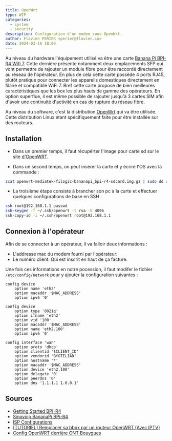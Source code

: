 ```yaml
---
title: OpenWrt
type: WIP
categories:
  - system
  - security
description: Configuration d'un modem sous OpenWrt.
author: Flavien PERIER <perier@flavien.io>
date: 2024-03-16 18:00
---
```


Au niveau du hardware l'équipement utilisé va être une carte [Banana Pi BPI-R4 Wifi 7](https://www.banana-pi.org/en/bananapi-router/155.html). Cette dernière présente notamment deux emplacements SFP qui vont permettre de rajouter un module fibre pour être raccordé directement au réseau de l'opérateur. En plus de cela cette carte possède 4 ports RJ45, plutôt pratique pour connecter les appareils domestiques directement en filaire et compatible WiFi 7. Bref cette carte propose de bien meilleures caractéristiques que les box les plus hauts de gamme des opérateurs. En option superflue, il est même possible de rajouter jusqu'à 3 cartes SIM afin d'avoir une continuité d'activité en cas de rupture du réseau fibre.

Au niveau du software, c'est la distribution [OpenWrt](https://openwrt.org/) qui va être utilisée. Cette distribution Linux étant spécifiquement faite pour être installée sur des routeurs.

## Installation

- Dans un premier temps, il faut récupérter l'image pour carte sd sur le site [d'OpenWRT](https://firmware-selector.openwrt.org/?version=SNAPSHOT&target=mediatek%2Ffilogic&id=bananapi_bpi-r4).

- Dans un second temps, on peut insérer la carte et y écrire l'OS avec la commande :

```bash
zcat openwrt-mediatek-filogic-bananapi_bpi-r4-sdcard.img.gz | sudo dd of=/dev/sdd bs=1M status=progress
```

- La troisième étape consiste à brancher son pc à la carte et effectuer quelques configurations de base en SSH :

```bash
ssh root@192.168.1.1 passwd
ssh-keygen -f ~/.ssh/openwrt -t rsa -b 4096
ssh-copy-id -i ~/.ssh/openwrt root@192.168.1.1
```

## Connexion à l'opérateur

Afin de se connecter à un opérateur, il va falloir deux informations :

- L'addresse mac du modem fourni par l'opérateur: 
- Le numéro client: Qui est inscrit en haut de ça facture.

Une fois ces informations en notre pocession, il faut modifer le fichier `/etc/config/network` pour y ajouter la configuration suivantes :

```
config device
	option name 'eth2'
	option macaddr '$MAC_ADDRESS'
	option ipv6 '0'

config device
	option type '8021q'
	option ifname 'eth2'
	option vid '100'
	option macaddr '$MAC_ADDRESS'
	option name 'eth2.100'
	option ipv6 '0'

config interface 'wan'
	option proto 'dhcp'
	option clientid '$CLIENT_ID'
	option vendorid 'BYGTELIAD'
	option hostname '*'
	option macaddr '$MAC_ADDRESS'
	option device 'eth2.100'
	option delegate '0'
	option peerdns '0'
	option dns '1.1.1.1 1.0.0.1'
```

## Sources

- [Getting Started BPI-R4](https://docs.banana-pi.org/en/BPI-R4/GettingStarted_BPI-R4)
- [Sinovoip BananaPi BPi-R4](https://openwrt.org/inbox/toh/sinovoip/bananapi_bpi-r4)
- [ISP Configurations](https://openwrt.org/docs/guide-user/network/wan/isp-configurations)
- [[TUTORIEL] Remplacer sa bbox par un routeur OpenWRT (Avec IPTV)](https://lafibre.info/remplacer-bbox/tutoriel-remplacer-sa-bbox-par-un-routeur-openwrt-avec-iptv/)
- [Config OpenWRT derrière ONT Bouygues](https://lafibre.info/remplacer-bbox/config-openwrt-derriere-ont-bouygues/)